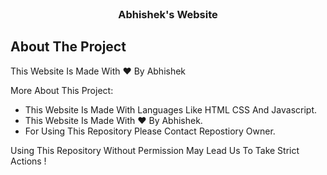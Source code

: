 
<div id="top"></div>
<!-- PROJECT LOGO -->
<br />
<div align="center">
  <a href="https://github.com/othneildrew/Best-README-Template">
  </a>

  <h3 align="center">Abhishek's Website</h3>

  <p align="center">
    
  </p>
</div>




<!-- ABOUT THE PROJECT -->
## About The Project


This Website Is Made With ❤ By Abhishek

More About This Project:
* This Website Is Made With Languages Like HTML CSS And Javascript.
* This Website Is Made With ♥ By Abhishek.
* For Using This Repository Please Contact Repostiory Owner.

Using This Repository Without Permission May Lead Us To Take Strict Actions !

